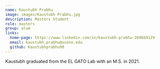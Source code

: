 ```yaml
---
name: Kaustubh Prabhu
image: images/Kaustubh-Prabhu.jpg
description: Masters Student
role: masters
group: alum
links:
  home-page: https://www.linkedin.com/in/kaustubh-prabhu-2606b9129
  email: kaustubh.prabhu@uconn.edu 
  github: Kaustubhprabhu98
---
```


Kaustubh graduated from the EL GATO Lab with an M.S. in 2021.